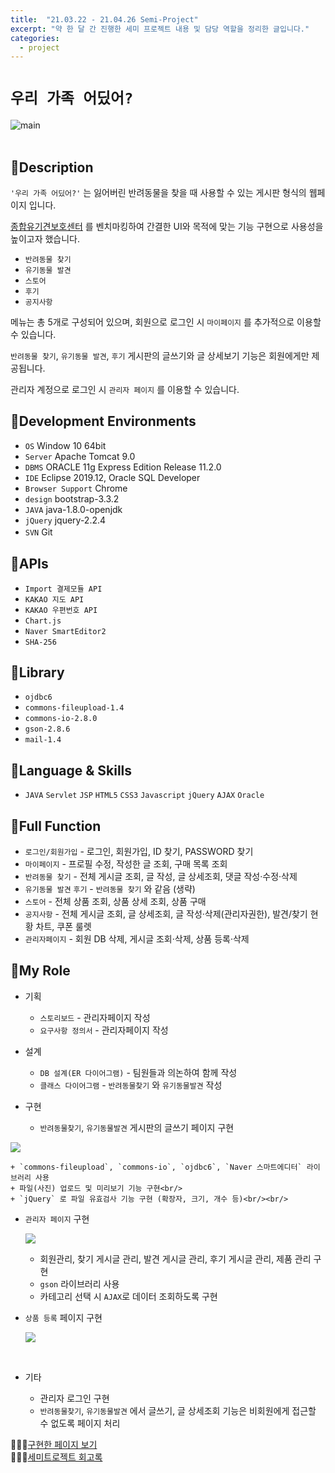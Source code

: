 ```yaml
---
title:  "21.03.22 - 21.04.26 Semi-Project"
excerpt: "약 한 달 간 진행한 세미 프로젝트 내용 및 담당 역할을 정리한 글입니다."
categories:
  - project
---
```




# `우리 가족 어딨어?`
![main](https://user-images.githubusercontent.com/73643995/116791580-57675a80-aaf6-11eb-99ff-9bc8a48ffd1d.jpg) <br /><br />

## 🐾Description
`'우리 가족 어딨어?'` 는 잃어버린 반려동물을 찾을 때 사용할 수 있는 게시판 형식의 웹페이지 입니다. <br />

[종합유기견보호센터](https://www.zooseyo.or.kr/zooseyo_or_kr.html?) 를 벤치마킹하여 간결한 UI와 목적에 맞는 기능 구현으로 사용성을 높이고자 했습니다. <br />

+ `반려동물 찾기`
+ `유기동물 발견`
+ `스토어`
+ `후기`
+ `공지사항`

메뉴는 총 5개로 구성되어 있으며, 회원으로 로그인 시 `마이페이지` 를 추가적으로 이용할 수 있습니다.<br/>

`반려동물 찾기`, `유기동물 발견`, `후기` 게시판의 글쓰기와 글 상세보기 기능은 회원에게만 제공됩니다.<br/>

관리자 계정으로 로그인 시 `관리자 페이지` 를 이용할 수 있습니다.<br />

## 🐾Development Environments
+ `OS` Window 10 64bit
+ `Server` Apache Tomcat 9.0
+ `DBMS` ORACLE 11g Express Edition Release 11.2.0
+ `IDE` Eclipse 2019.12, Oracle SQL Developer
+ `Browser Support` Chrome
+ `design` bootstrap-3.3.2
+ `JAVA` java-1.8.0-openjdk
+ `jQuery` jquery-2.2.4
+ `SVN` Git 　

## 🐾APIs
+ `Import 결제모듈 API`
+ `KAKAO 지도 API`
+ `KAKAO 우편번호 API`
+ `Chart.js`
+ `Naver SmartEditor2`
+ `SHA-256`

## 🐾Library
+ `ojdbc6`
+ `commons-fileupload-1.4`
+ `commons-io-2.8.0`
+ `gson-2.8.6`
+ `mail-1.4`

## 🐾Language & Skills
+ `JAVA` `Servlet` `JSP` `HTML5` `CSS3` `Javascript` `jQuery` `AJAX` `Oracle`

## 🐾Full Function
+ `로그인/회원가입` - 로그인, 회원가입, ID 찾기, PASSWORD 찾기
+ `마이페이지` - 프로필 수정, 작성한 글 조회, 구매 목록 조회
+ `반려동물 찾기` - 전체 게시글 조회, 글 작성, 글 상세조회, 댓글 작성·수정·삭제
+ `유기동물 발견` `후기` - `반려동물 찾기` 와 같음 (생략)
+ `스토어` - 전체 상품 조회, 상품 상세 조회, 상품 구매
+ `공지사항` - 전체 게시글 조회, 글 상세조회, 글 작성·삭제(관리자권한), 발견/찾기 현황 차트, 쿠폰 룰렛
+ `관리자페이지` - 회원 DB 삭제, 게시글 조회·삭제, 상품 등록·삭제

## 🐾My Role
+ 기획
  + `스토리보드` - 관리자페이지 작성
  + `요구사항 정의서` - 관리자페이지 작성

+ 설계
  + `DB 설계(ER 다이어그램)` - 팀원들과 의논하여 함께 작성
  + `클래스 다이어그램` - `반려동물찾기` 와 `유기동물발견`  작성  

+ 구현
  + `반려동물찾기`, `유기동물발견` 게시판의 글쓰기 페이지 구현
<img src="https://user-images.githubusercontent.com/73643995/117130219-b79e1b00-adda-11eb-905d-250b8435e272.jpg" style="display:block;margin:1em auto;height:'400'" />

    + `commons-fileupload`, `commons-io`, `ojdbc6`, `Naver 스마트에디터` 라이브러리 사용
    + 파일(사진) 업로드 및 미리보기 기능 구현<br/>
    + `jQuery` 로 파일 유효검사 기능 구현 (확장자, 크기, 개수 등)<br/><br/>

  + `관리자 페이지` 구현
    <img src="https://user-images.githubusercontent.com/73643995/117133332-11a0df80-addf-11eb-9a04-1d0e8e26d9a5.jpg" style="display:block;margin:1em auto;height:'400'" />

    + 회원관리, 찾기 게시글 관리, 발견 게시글 관리, 후기 게시글 관리, 제품 관리 구현
    + `gson` 라이브러리 사용
    + 카테고리 선택 시 `AJAX`로 데이터 조회하도록 구현

  + `상품 등록` 페이지 구현

    <img src="https://user-images.githubusercontent.com/73643995/117133525-5167c700-addf-11eb-85bf-cb16d3da7cb6.jpg" style="display:block;margin:1em auto;height:'400'" /><br/>

  + 기타
    + 관리자 로그인 구현
    + `반려동물찾기`, `유기동물발견` 에서 글쓰기, 글 상세조회 기능은 비회원에게 접근할 수 없도록 페이지 처리


🙇🏻‍♀️[구현한 페이지 보기](https://github.com/liv660/semi-project/blob/main/Pages.md)<br />
🙇🏻‍♀️[세미트로젝트 회고록](https://velog.io/@liv660/2021.03-04)
